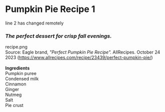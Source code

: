 # Pumpkin Pie Recipe 1  
line 2 has changed remotely  
### *The perfect dessert for crisp fall evenings.*  
recipe.png  
Source: Eagle brand, *"Perfect Pumpkin Pie Recipe".* AllRecipes. October 24 2023 (https://www.allrecipes.com/recipe/23439/perfect-pumpkin-pie/)  
<br>
**Ingredients**  
Pumpkin puree  
Condensed milk  
Cinnamon  
Ginger  
Nutmeg  
Salt  
Pie crust  